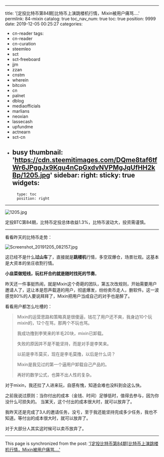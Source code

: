 
---
title: '[定投比特币第84期]比特币上演跳楼机行情，Mixin被用户痛骂....'
permlink: 84-mixin
catalog: true
toc_nav_num: true
toc: true
position: 9999
date: 2019-12-05 00:25:27
categories:
- cn-reader
tags:
- cn-reader
- cn-curation
- steemleo
- sct
- sct-freeboard
- jjm
- zzan
- cnstm
- wherein
- bitcoin
- cn
- palnet
- dblog
- mediaofficials
- marlians
- neoxian
- lassecash
- upfundme
- actnearn
- sct-cn
- busy
thumbnail: 'https://cdn.steemitimages.com/DQme8taf6tfWr6JPggJx9Kqu4nCpGxdvNVPMgJqUfHH2kBp/1205.jpg'
sidebar:
    right:
        sticky: true
widgets:
    -
        type: toc
        position: right
---


![1205.jpg](https://cdn.steemitimages.com/DQme8taf6tfWr6JPggJx9Kqu4nCpGxdvNVPMgJqUfHH2kBp/1205.jpg)

定投BTC第84期，比特币定投总体收益1.3%，比特币波动大，投资需谨慎。

---

看看昨天的比特币走势：

![Screenshot_20191205_082157.jpg](https://cdn.steemitimages.com/DQmYAf9yjswRAZ7cBFdrH2jdWqySdKPvdnFQBdTWErmARKP/Screenshot_20191205_082157.jpg)

这已经不是什么**过山车**了，直接就是**跳楼机**行情，多空双爆仓，场景壮观。这基本是大资本的坐庄收割行情。

**小韭菜做短线，玩杠杆合约就是随时找死的节奏**。



昨天还一件事挺热闹，就是Mixin这个奇葩的团队，第五次改规则，开始需要用户邀请人了，这让本是怨声载道的用户，彻底爆发，纷纷卖币走人，删软件。这一波感觉80%的人要说拜拜了，Mixin把用户当成自己的对手也是醉了。

看看用户都怎么吐槽的：

>Mixin的运营思路和策略真是很傻逼，钱花了用户还不爽，我身边10个玩mixin的，12个在骂，那两个不玩也骂。
>
>我成功撸到李笑来的羊毛20块，mixin已卸载。
>
>失败的原因并不是不能坚持，而是对手是李笑来。
>
>以前是李币莫买，现在是李毛莫撸，以后是什么词？
>
>Mixin是我见过的第一个逼用户卸载自己产品的。
>
>再好的数学公式，也算不出人性的复杂。

对于mixin，我还拉了人进来玩，自感有愧，知道会难也没料到会这么快。

之前我说过原则：当你付出的成本（金钱、时间）足够低时，值得去参与，因为你没什么可损失的。 当某天，这个付出的成本很大时，就可以放弃了。

我昨天还是完成了3人的邀请任务，没亏，至于我还能坚持完成多少任务，我也不知道。等付出的成本很大时，就可以放弃了。

对于大部分人其实这时候可以卖币放弃了。

- - -

This page is synchronized from the post: ['[定投比特币第84期]比特币上演跳楼机行情，Mixin被用户痛骂....'](https://steemit.com/@yellowbird/84-mixin)
